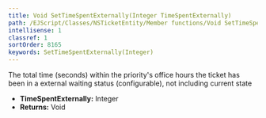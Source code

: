 ```yaml
---
title: Void SetTimeSpentExternally(Integer TimeSpentExternally)
path: /EJScript/Classes/NSTicketEntity/Member functions/Void SetTimeSpentExternally(Integer p_0)
intellisense: 1
classref: 1
sortOrder: 8165
keywords: SetTimeSpentExternally(Integer)
---
```



The total time (seconds) within the priority's office hours the ticket has been in a external waiting status (configurable), not including current state



* **TimeSpentExternally:** Integer
* **Returns:** Void


